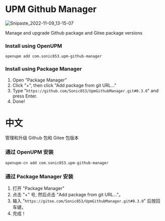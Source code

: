 # UPM Github Manager

![Snipaste_2022-11-09_13-15-07](https://user-images.githubusercontent.com/8389962/200744632-0f70b670-86bb-4118-8837-5759c30be7a2.png)

Manage and upgrade Github package and Gitee package versions

### Install using OpenUPM

```command
openupm add com.sonic853.upm-github-manager
```

### Install using Package Manager

1. Open "Package Manager"
2. Click "+", then click "Add package from git URL..."
3. Type "`https://github.com/Sonic853/UpmGithubManager.git#0.3.0`" and press Enter.
4. Done!

# 中文

管理和升级 Github 包和 Gitee 包版本

### 通过 OpenUPM 安装

```command
openupm-cn add com.sonic853.upm-github-manager
```

### 通过 Package Manager 安装

1. 打开 "Package Manager"
2. 点击 "+" 号, 然后点击 "Add package from git URL..."。
3. 输入 "`https://gitee.com/Sonic853/UpmGithubManager.git#0.3.0`" 后按回车键。
4. 完成！
